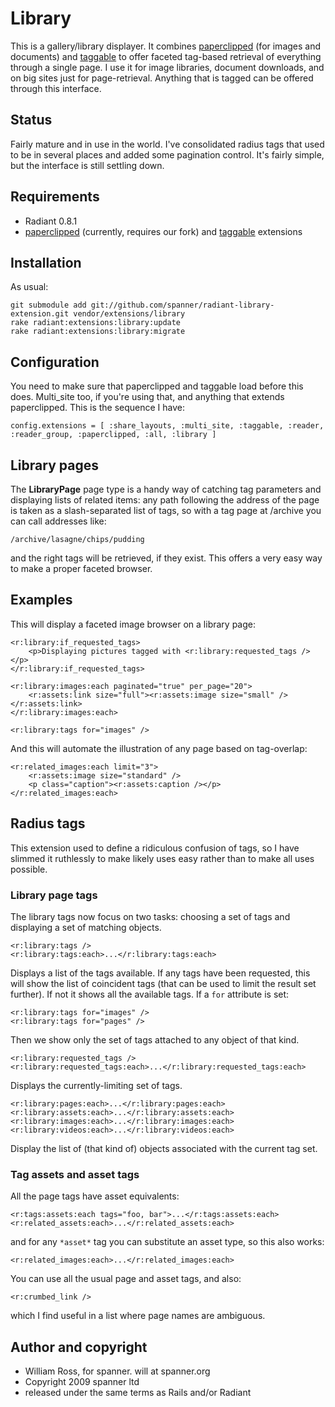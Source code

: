 # Library

This is a gallery/library displayer. It combines [paperclipped](http://github.com/spanner/paperclipped) (for images and documents) and [taggable](http://github.com/spanner/radiant-taggable-extension) to offer faceted tag-based retrieval of everything through a single page. I use it for image libraries, document downloads, and on big sites just for page-retrieval. Anything that is tagged can be offered through this interface.

## Status 

Fairly mature and in use in the world. I've consolidated radius tags that used to be in several places and added some pagination control. It's fairly simple, but the interface is still settling down.

## Requirements

* Radiant 0.8.1
* [paperclipped](http://github.com/spanner/paperclipped) (currently, requires our fork) and [taggable](http://github.com/spanner/radiant-taggable-extension) extensions

## Installation

As usual:

    git submodule add git://github.com/spanner/radiant-library-extension.git vendor/extensions/library
    rake radiant:extensions:library:update
    rake radiant:extensions:library:migrate
    
## Configuration

You need to make sure that paperclipped and taggable load before this does. Multi_site too, if you're using that, and anything that extends paperclipped. This is the sequence I have:

    config.extensions = [ :share_layouts, :multi_site, :taggable, :reader, :reader_group, :paperclipped, :all, :library ]
    
## Library pages

The **LibraryPage** page type is a handy way of catching tag parameters and displaying lists of related items: any path following the address of the page is taken as a slash-separated list of tags, so with a tag page at /archive you can call addresses like:

    /archive/lasagne/chips/pudding
    
and the right tags will be retrieved, if they exist. This offers a very easy way to make a proper faceted browser.

## Examples

This will display a faceted image browser on a library page:

    <r:library:if_requested_tags>
        <p>Displaying pictures tagged with <r:library:requested_tags /></p>
    </r:library:if_requested_tags>
    
    <r:library:images:each paginated="true" per_page="20">
        <r:assets:link size="full"><r:assets:image size="small" /></r:assets:link>
    </r:library:images:each>

    <r:library:tags for="images" />
    
And this will automate the illustration of any page based on tag-overlap:

    <r:related_images:each limit="3">
        <r:assets:image size="standard" />
        <p class="caption"><r:assets:caption /></p>
    </r:related_images:each>

## Radius tags

This extension used to define a ridiculous confusion of tags, so I have slimmed it ruthlessly to make likely uses easy rather than to make all uses possible.

### Library page tags

The library tags now focus on two tasks: choosing a set of tags and displaying a set of matching objects.

    <r:library:tags />
    <r:library:tags:each>...</r:library:tags:each>
    
Displays a list of the tags available. If any tags have been requested, this will show the list of coincident tags (that can be used to limit the result set further). If not it shows all the available tags. If a `for` attribute is set:

    <r:library:tags for="images" />
    <r:library:tags for="pages" />

Then we show only the set of tags attached to any object of that kind.

    <r:library:requested_tags />
    <r:library:requested_tags:each>...</r:library:requested_tags:each>
    
Displays the currently-limiting set of tags.

    <r:library:pages:each>...</r:library:pages:each>
    <r:library:assets:each>...</r:library:assets:each>
    <r:library:images:each>...</r:library:images:each>
    <r:library:videos:each>...</r:library:videos:each>

Display the list of (that kind of) objects associated with the current tag set.

### Tag assets and asset tags

All the page tags have asset equivalents:

    <r:tags:assets:each tags="foo, bar">...</r:tags:assets:each>
    <r:related_assets:each>...</r:related_assets:each>

and for any `*asset*` tag you can substitute an asset type, so this also works:

    <r:related_images:each>...</r:related_images:each>

You can use all the usual page and asset tags, and also:

    <r:crumbed_link />
    
which I find useful in a list where page names are ambiguous.


## Author and copyright

* William Ross, for spanner. will at spanner.org
* Copyright 2009 spanner ltd
* released under the same terms as Rails and/or Radiant